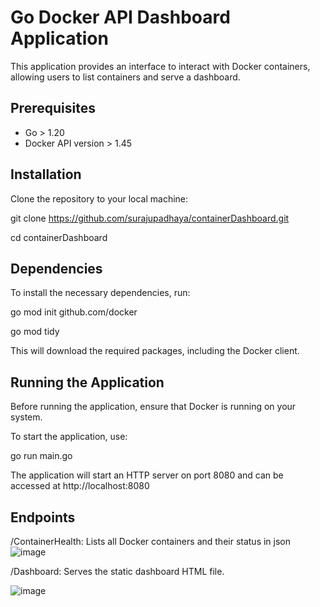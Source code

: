 # Go Docker API Dashboard Application

This application provides an interface to interact with Docker containers, allowing users to list containers and serve a dashboard.

## Prerequisites

- Go > 1.20
- Docker API version > 1.45 

## Installation

Clone the repository to your local machine:

git clone https://github.com/surajupadhaya/containerDashboard.git

cd containerDashboard

## Dependencies
To install the necessary dependencies, run:

go mod init github.com/docker

go mod tidy

This will download the required packages, including the Docker client.

## Running the Application
Before running the application, ensure that Docker is running on your system.

To start the application, use:

go run main.go

The application will start an HTTP server on port 8080 and can be accessed at http://localhost:8080

## Endpoints
/ContainerHealth: Lists all Docker containers and their status in json 
![image](https://github.com/surajupadhaya/containerDashboard/assets/26745462/d08962c4-1188-46f5-adfd-8808f10b77e4)


/Dashboard: Serves the static dashboard HTML file.

![image](https://github.com/surajupadhaya/containerDashboard/assets/26745462/2b56ba04-bba4-43bc-902e-62139dbc3ddc)
